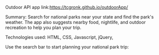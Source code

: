 Outdoor API app
link:https://tcgronk.github.io/outdoorApp/

Summary: Search for national parks near your state and find the park's weather. The app also suggests nearby food, nightlife, and outdoor recreation to help you plan your trip. 

Technologies used: HTML, CSS, Javascript, jQuery, 

Use the search bar to start planning your national park trip: 

